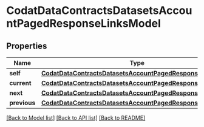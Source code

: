 # CodatDataContractsDatasetsAccountPagedResponseLinksModel


## Properties
Name | Type | Description | Notes
------------ | ------------- | ------------- | -------------
**self** | [**CodatDataContractsDatasetsAccountPagedResponseHrefModel**](CodatDataContractsDatasetsAccountPagedResponseHrefModel.md) |  | [optional] 
**current** | [**CodatDataContractsDatasetsAccountPagedResponseHrefModel**](CodatDataContractsDatasetsAccountPagedResponseHrefModel.md) |  | [optional] 
**next** | [**CodatDataContractsDatasetsAccountPagedResponseHrefModel**](CodatDataContractsDatasetsAccountPagedResponseHrefModel.md) |  | [optional] 
**previous** | [**CodatDataContractsDatasetsAccountPagedResponseHrefModel**](CodatDataContractsDatasetsAccountPagedResponseHrefModel.md) |  | [optional] 

[[Back to Model list]](../README.md#documentation-for-models) [[Back to API list]](../README.md#documentation-for-api-endpoints) [[Back to README]](../README.md)



